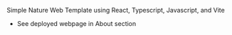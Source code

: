 Simple Nature Web Template using React, Typescript, Javascript, and Vite 
 - See deployed webpage in About section
